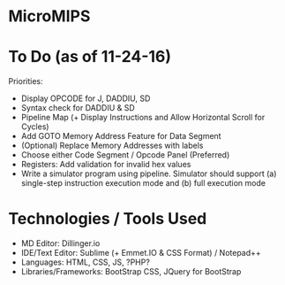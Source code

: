 # MicroMIPS

# To Do (as of 11-24-16)
Priorities:
  - Display OPCODE for J, DADDIU, SD
  - Syntax check for DADDIU & SD
  - Pipeline Map (+ Display Instructions and Allow Horizontal Scroll for Cycles)
  - Add GOTO Memory Address Feature for Data Segment
  - (Optional) Replace Memory Addresses with labels
  - Choose either Code Segment / Opcode Panel (Preferred)
  - Registers: Add validation for invalid hex values
  - Write a simulator program using pipeline. Simulator should support (a) single-step instruction execution mode and (b) full execution mode
  
# Technologies / Tools Used
  - MD Editor: Dillinger.io
  - IDE/Text Editor: Sublime (+ Emmet.IO & CSS Format) / Notepad++
  - Languages: HTML, CSS, JS, ?PHP?
  - Libraries/Frameworks: BootStrap CSS, JQuery for BootStrap
